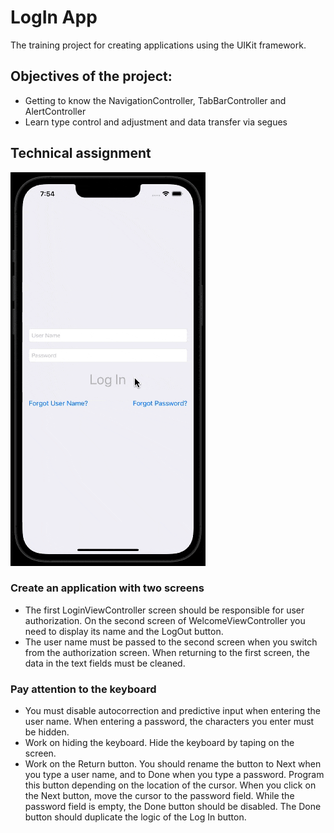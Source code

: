 # LogIn App

The training project for creating applications using the UIKit framework.

## Objectives of the project:
- Getting to know the NavigationController, TabBarController and AlertController
- Learn type control and adjustment and data transfer via segues

## Technical assignment
![login_app.gif](/gifs/login_app.gif)

### Create an application with two screens
- The first LoginViewController screen should be responsible for user authorization. On the second screen of WelcomeViewController you need to display its name and the LogOut button.
- The user name must be passed to the second screen when you switch from the authorization screen. When returning to the first screen, the data in the text fields must be cleaned.

### Pay attention to the keyboard
- You must disable autocorrection and predictive input when entering the user name.
When entering a password, the characters you enter must be hidden.
- Work on hiding the keyboard. Hide the keyboard by taping on the screen.
- Work on the Return button. You should rename the button to Next when you type a user name, and to Done when you type a password. Program this button depending on the location of the cursor. When you click on the Next button, move the cursor to the password field. While the password field is empty, the Done button should be disabled. The Done button should duplicate the logic of the Log In button.